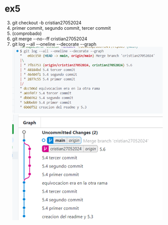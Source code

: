 # ex5

3. git checkout -b cristian27052024
4. primer commit, segundo commit, tercer commit
5. (comprobado)
6. git merge --no--ff cristian27052024
7. git log --all --oneline --decorate --graph
   ![alt text](image.png) 
   ![alt text](image-1.png)